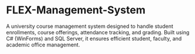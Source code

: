 # FLEX-Management-System
A university course management system designed to handle student enrollments, course offerings, attendance tracking, and grading. Built using C# (WinForms) and SQL Server, it ensures efficient student, faculty, and academic office management.
